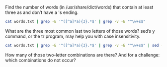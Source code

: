 Find the number of words (in /usr/share/dict/words) that contain at least three as and don’t have a 's ending.

```sh 
cat words.txt | grep -E '^([^a]*a){3}.*$' | grep -v -E "^\w+s$"
```


What are the three most common last two letters of those words? sed’s y command, or the tr program, may help you with case insensitivity.

```sh 
cat words.txt | grep -E '^([^a]*a){3}.*$' | grep -v -E "^\w+s$" | sed -E "s/.*([a-z]{2})$/\1/" | sort | uniq -c | sort -k1,1 | tail -n3
```


How many of those two-letter combinations are there? And for a challenge: which combinations do not occur?

